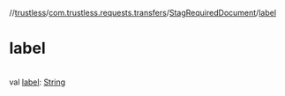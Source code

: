 //[trustless](../../../index.md)/[com.trustless.requests.transfers](../index.md)/[StagRequiredDocument](index.md)/[label](label.md)

# label

\
val [label](label.md): [String](https://kotlinlang.org/api/latest/jvm/stdlib/kotlin/-string/index.html)
